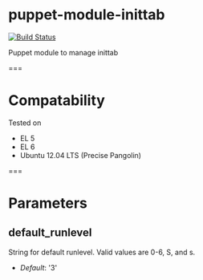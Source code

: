 puppet-module-inittab
=====================

[![Build Status](
https://api.travis-ci.org/ghoneycutt/puppet-module-inittab.png?branch=master)](https://travis-ci.org/ghoneycutt/puppet-module-inittab)

Puppet module to manage inittab

===

# Compatability #

Tested on

* EL 5
* EL 6
* Ubuntu 12.04 LTS (Precise Pangolin)

===

# Parameters #
default_runlevel
----------------
String for default runlevel. Valid values are 0-6, S, and s.

- *Default*: '3'

